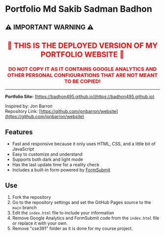 # Portfolio Md Sakib Sadman Badhon

## ⚠️ **IMPORTANT WARNING** ⚠️

<div align="center">
<h2 style="color: red; font-size: 24px;">
🚨 THIS IS THE DEPLOYED VERSION OF MY PORTFOLIO WEBSITE 🚨
</h2>
<h3 style="color: red;">
DO NOT COPY IT AS IT CONTAINS GOOGLE ANALYTICS AND OTHER PERSONAL CONFIGURATIONS THAT ARE NOT MEANT TO BE COPIED!
</h3>
</div>

---

**Portfolio Site:** [https://badhon495.github.io](https://badhon495.github.io)

Inspired by: Jon Barron  
Repository Link: [https://github.com/jonbarron/website](https://github.com/jonbarron/website)

## Features

- Fast and responsive because it only uses HTML, CSS, and a little bit of JavaScript  
- Easy to customize and understand  
- Supports both dark and light mode
- Has the last update time for a reality check
- Includes a built-in form powered by [FormSubmit](https://formsubmit.io)  

## Use

1. Fork the repository  
2. Go to the repository settings and set the GitHub Pages source to the `main` branch  
3. Edit the `index.html` file to include your information  
4. Remove Google Analytics and FormSubmit code from the `index.html` file or replace it with your own.
5. Remove "cse391" folder as it is done for my course project.
